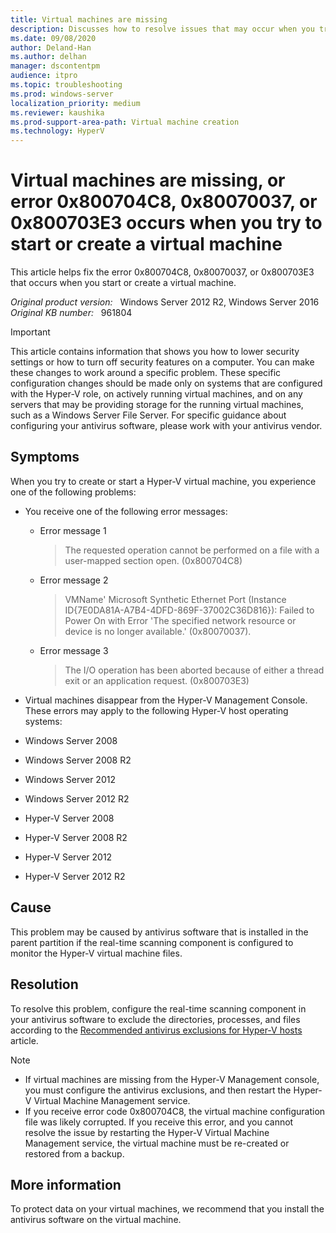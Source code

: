 ```yaml
---
title: Virtual machines are missing
description: Discusses how to resolve issues that may occur when you try to create or to start a virtual machine on a Windows Server-based computer that has the Hyper-V role installed, or on a Microsoft Hyper-V Server-based computer.
ms.date: 09/08/2020
author: Deland-Han
ms.author: delhan
manager: dscontentpm
audience: itpro
ms.topic: troubleshooting
ms.prod: windows-server
localization_priority: medium
ms.reviewer: kaushika
ms.prod-support-area-path: Virtual machine creation
ms.technology: HyperV
---
```

# Virtual machines are missing, or error 0x800704C8, 0x80070037, or 0x800703E3 occurs when you try to start or create a virtual machine

This article helps fix the error 0x800704C8, 0x80070037, or 0x800703E3 that occurs when you start or create a virtual machine.

_Original product version:_ &nbsp; Windows Server 2012 R2, Windows Server 2016  
_Original KB number:_ &nbsp; 961804

> [!IMPORTANT]
> This article contains information that shows you how to lower security settings or how to turn off security features on a computer. You can make these changes to work around a specific problem. These specific configuration changes should be made only on systems that are configured with the Hyper-V role, on actively running virtual machines, and on any servers that may be providing storage for the running virtual machines, such as a Windows Server File Server. For specific guidance about configuring your antivirus software, please work with your antivirus vendor.

## Symptoms

When you try to create or start a Hyper-V virtual machine, you experience one of the following problems:

- You receive one of the following error messages:

  - Error message 1
      > The requested operation cannot be performed on a file with a user-mapped section open. (0x800704C8)
  - Error message 2
      > VMName' Microsoft Synthetic Ethernet Port (Instance ID{7E0DA81A-A7B4-4DFD-869F-37002C36D816}): Failed to Power On with Error 'The specified network resource or device is no longer available.' (0x80070037).
  - Error message 3
      > The I/O operation has been aborted because of either a thread exit or an application request. (0x800703E3)

- Virtual machines disappear from the Hyper-V Management Console.
These errors may apply to the following Hyper-V host operating systems:
- Windows Server 2008
- Windows Server 2008 R2
- Windows Server 2012
- Windows Server 2012 R2
- Hyper-V Server 2008
- Hyper-V Server 2008 R2
- Hyper-V Server 2012
- Hyper-V Server 2012 R2

## Cause

This problem may be caused by antivirus software that is installed in the parent partition if the real-time scanning component is configured to monitor the Hyper-V virtual machine files.

## Resolution

To resolve this problem, configure the real-time scanning component in your antivirus software to exclude the directories, processes, and files according to the [Recommended antivirus exclusions for Hyper-V hosts](https://docs.microsoft.com/troubleshoot/windows-server/virtualization/antivirus-exclusions-for-hyper-v-hosts) article.

> [!Note]  
>
> - If virtual machines are missing from the Hyper-V Management console, you must configure the antivirus exclusions, and then restart the Hyper-V Virtual Machine Management service.
> - If you receive error code 0x800704C8, the virtual machine configuration file was likely corrupted. If you receive this error, and you cannot resolve the issue by restarting the Hyper-V Virtual Machine Management service, the virtual machine must be re-created or restored from a backup.

## More information

To protect data on your virtual machines, we recommend that you install the antivirus software on the virtual machine.
